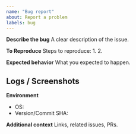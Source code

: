 ```yaml
---
name: "Bug report"
about: Report a problem
labels: bug
---
```


**Describe the bug**
A clear description of the issue.

**To Reproduce**
Steps to reproduce:
1. 
2. 

**Expected behavior**
What you expected to happen.

**Logs / Screenshots**
-

**Environment**
- OS:
- Version/Commit SHA:

**Additional context**
Links, related issues, PRs.
